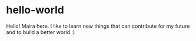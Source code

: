 # hello-world

Hello!
Maira here. I like to learn new things that can contribute for my future and to build a better world :)
